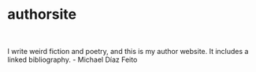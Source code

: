# authorsite
<br>
<p>I write weird fiction and poetry, and this is my author website. It includes a linked bibliography.
- Michael Díaz Feito</p>
